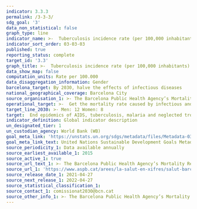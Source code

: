 ```yaml
---
indicator: 3.3.3
permalink: /3-3-3/
sdg_goal: '3'
data_non_statistical: false
graph_type: line
indicator_name: >-  Tuberculosis incidence rate (per 100,000 inhabitants)
indicator_sort_order: 03-03-03
published: true
reporting_status: complete
target_id: '3.3'
graph_title: >-  Tuberculosis incidence rate (per 100,000 inhabitants)
data_show_map: false
computation_units: Rate per 100.000
data_disaggregation_information: Gender
barcelona_target: By 2030, halve the effects of infectious diseases
national_geographical_coverage: Barcelona City 
source_organisation_1: >- The Barcelona Public Health Agency’s Mortality Registry 
operational_target: >-  Get the mortality rate caused by infectious and parasitic diseases to lower than 8 and their morbidity rate to below a value still to be determined
target_line_2030: >- Men: 12 Women: 8
target:  End epidemics of AIDS, tuberculosis, malaria and neglected tropical diseases, as well as combating hepatitis, water-borne diseases and other communicable diseases
indicator_definition: Global indicator description
un_designated_tier: 1
un_custodian_agency: World Bank (WB)
goal_meta_link: 'https://unstats.un.org/sdgs/metadata/files/Metadata-03-03-03.pdf'
goal_meta_link_text: United Nations Sustainable Development Goals Metadata (pdf 894kB)
source_periodicity_1: Data available annually
source_earliest_available_1: 2015
source_active_1: true
source_url_text_1: >- The Barcelona Public Health Agency’s Mortality Registry 
source_url_1: 'https://www.aspb.cat/arees/la-salut-en-xifres/salut-barcelona/'
source_release_date_1: 2021-04-27
source_next_release_1: 2022-04-27
source_statistical_classification_1: 
source_contact_1: comissionat2030@bcn.cat
source_other_info_1: >- The Barcelona Public Health Agency’s Mortality Registry 
---
```

